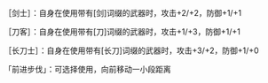 ［剑士］：自身在使用带有[剑]词缀的武器时，攻击+2/+2，防御+1/+1

［刀客］：自身在使用带有[刀]词缀的武器时，攻击+1/+3，防御+1/+1

［长刀士］：自身在使用带有[长刀]词缀的武器时，攻击+3/+2，防御+1/+0



「前进步伐」：可选择使用，向前移动一小段距离
